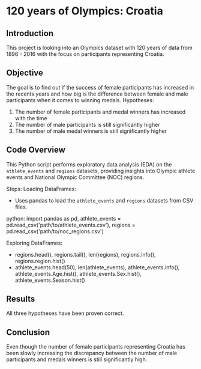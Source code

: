 # 120 years of Olympics: Croatia

## Introduction
This project is looking into an Olympics dataset with 120 years of data from 1896 - 2016 with the focus on participants 
representing Croatia.

## Objective
The goal is to find out if the success of female participants has increased in the recents years and how big is the 
difference between female and male participants when it comes to winning medals.
Hypotheses:
  1. The number of female participants and medal winners has increased with the time
  2. The number of male participants is still significantly higher
  3. The number of male medal winners is still significantly higher

## Code Overview
This Python script performs exploratory data analysis (EDA) on the `athlete_events` and `regions` datasets, providing 
insights into Olympic athlete events and National Olympic Committee (NOC) regions.

Steps:
Loading DataFrames:
   - Uses pandas to load the `athlete_events` and `regions` datasets from CSV files.

   python:
   import pandas as pd,
   athlete_events = pd.read_csv('path/to/athlete_events.csv'),
   regions = pd.read_csv('path/to/noc_regions.csv')

Exploring DataFrames:
   - regions.head(), regions.tail(), len(regions), regions.info(), regions.region.hist()
   - athlete_events.head(50), len(athlete_events), athlete_events.info(), athlete_events.Age.hist(), athlete_events.Sex.hist(), athlete_events.Season.hist()

## Results
All three hypotheses have been proven correct.

## Conclusion
Even though the number of female participants representing Croatia has been slowly increasing the discrepancy between
the number of male participants and medals winners is still significantly high. 

